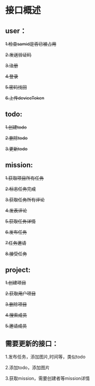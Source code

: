 # 接口概述


## user：

<del>1.检查samid是否已被占用

<del>2.发送验证码

<del>3.注册

<del>4.登录

<del>5.密码找回

<del>6.上传deviceToken

## todo:
<del>1.创建todo

<del>2.删除todo

<del>3.更新todo

## mission:

<del>1.获取项目所有任务

<del>2.标志任务完成

<del>3.获取任务所有评论

<del>4.发表评论

<del>5.获取任务详情

<del>6.发布任务

<del>7.任务邀请

<del>8.接受任务


## project:

<del>1.创建项目

<del>2.获取用户项目

<del>3.删除项目

<del>4.搜索成员

<del>5.邀请成员

## 需要更新的接口：

1.发布任务，添加图片,时间等，类似todo

2.添加todo，添加图片

3.获取mission，需要创建者等mission详情

